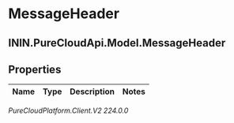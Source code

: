 # MessageHeader

## ININ.PureCloudApi.Model.MessageHeader

## Properties

|Name | Type | Description | Notes|
|------------ | ------------- | ------------- | -------------|



_PureCloudPlatform.Client.V2 224.0.0_
